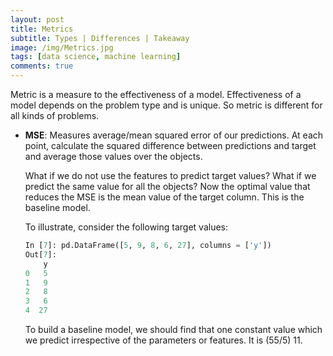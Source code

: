 ```yaml
---
layout: post
title: Metrics
subtitle: Types | Differences | Takeaway
image: /img/Metrics.jpg
tags: [data science, machine learning]
comments: true
---
```


Metric is a measure to the effectiveness of a model. Effectiveness of a model depends on the problem type and is unique. So metric is different for all kinds of problems.

- **MSE**: Measures average/mean squared error of our predictions. At each point, calculate the squared difference between predictions and target and average those values over the objects.

	What if we do not use the features to predict target values? What if we predict the same value for all the objects? Now the optimal value that reduces the MSE is the mean value of the target column. This is the baseline model.

	To illustrate, consider the following target values:
	```python
	In [7]: pd.DataFrame([5, 9, 8, 6, 27], columns = ['y'])
	Out[7]: 
	    y
	0   5
	1   9
	2   8
	3   6
	4  27
	```
	To build a baseline model, we should find that one constant value which we predict irrespective of the parameters or features. It is (55/5) 11.